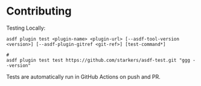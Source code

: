 # Contributing

Testing Locally:

```shell
asdf plugin test <plugin-name> <plugin-url> [--asdf-tool-version <version>] [--asdf-plugin-gitref <git-ref>] [test-command*]

#
asdf plugin test test https://github.com/starkers/asdf-test.git "ggg --version"
```

Tests are automatically run in GitHub Actions on push and PR.
